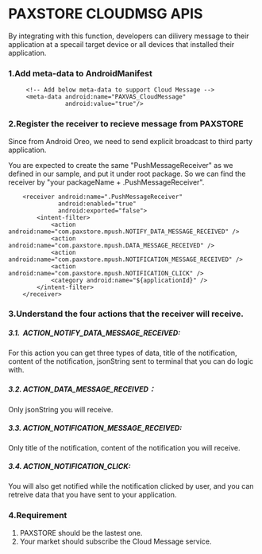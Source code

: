 # PAXSTORE CLOUDMSG APIS

By integrating with this function, developers can dilivery message to their application at a specail target device or all devices that installed their application.

### 1.Add meta-data to AndroidManifest
         <!-- Add below meta-data to support Cloud Message -->
         <meta-data android:name="PAXVAS_CloudMessage"
                    android:value="true"/>

### 2.Register the receiver to recieve message from PAXSTORE
Since from Android Oreo, we need to send explicit broadcast to third party application.

You are expected to create the same "PushMessageReceiver" as we defined in our sample, and put it under root package. So we can find the receiver by "your packageName + .PushMessageReceiver".

 	    <receiver android:name=".PushMessageReceiver"
                  android:enabled="true"
                  android:exported="false">
            <intent-filter>
                <action android:name="com.paxstore.mpush.NOTIFY_DATA_MESSAGE_RECEIVED" />
                <action android:name="com.paxstore.mpush.DATA_MESSAGE_RECEIVED" />
                <action android:name="com.paxstore.mpush.NOTIFICATION_MESSAGE_RECEIVED" />
                <action android:name="com.paxstore.mpush.NOTIFICATION_CLICK" />
                <category android:name="${applicationId}" />
            </intent-filter>
        </receiver>

### 3.Understand the four actions that the receiver will receive.
##### 3.1.  ACTION_NOTIFY_DATA_MESSAGE_RECEIVED:  
For this action you can get three types of data, title of the notification, content of the notification, jsonString sent to terminal that you can do logic with.
##### 3.2. ACTION_DATA_MESSAGE_RECEIVED：
Only jsonString you will receive.
##### 3.3. ACTION_NOTIFICATION_MESSAGE_RECEIVED: 
Only title of the notification, content of the notification you will receive.
##### 3.4. ACTION_NOTIFICATION_CLICK:
You will also get notified while the notification clicked by user, and you can retreive data that you have sent to your application.


### 4.Requirement
1. PAXSTORE should be the lastest one.
2. Your market should subscribe the Cloud Message service.
